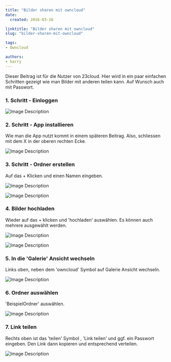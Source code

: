 ```yaml
---
title: "Bilder sharen mit owncloud"
date:
  created: 2016-03-16

linktitle: "Bilder sharen mit owncloud"
slug: "bilder-sharen-mit-owncloud"

tags:
- Owncloud

authors:
- harry
---
```

Dieser Beitrag ist für die Nutzer von 23cloud. Hier wird in ein paar einfachen Schritten gezeigt wie man Bilder mit anderen teilen kann. Auf Wunsch auch mit Passwort.
<!-- more -->

### 1. Schritt - Einloggen

![Image Description](../images/20160316-Owncloud_einloggen.png)

### 2. Schritt - App installieren
Wie man die App nutzt kommt in einem späteren Beitrag. Also, schliessen mit dem X in der oberen rechten Ecke.

![Image Description](../images/20160316-Owncloud_app.png)

### 3. Schritt - Ordner erstellen
Auf das + Klicken und einen Namen eingeben.

![Image Description](../images/20160316-Owncloud_%20ordner-erstellen.png)

![Image Description](../images/20160316-Owncloud_%20ordner-erstellen-2.png)

### 4. Bilder hochladen
Wieder auf das + klicken und 'hochladen' auswählen. Es können auch mehrere ausgewählt werden.

![Image Description](../images/20160316-Owncloud_bilder-hochladen.png)

![Image Description](../images/20160316-Owncloud_bilder-hochladen-2.png)

### 5. In die 'Galerie' Ansicht wechseln

Links oben, neben dem 'owncloud' Symbol auf Galerie Ansicht wechseln.

![Image Description](../images/20160316-Owncloud_gallery-ansicht.png)

### 6. Ordner auswählen

'BeispielOrdner' auswählen.

![Image Description](../images/20160316-Owncloud_%20ordner-auswaehlen.png)

### 7. Link teilen

Rechts oben ist das 'teilen' Symbol <i class="fa fa-share-alt"></i>, 'Link teilen' und ggf. ein Passwort eingeben. Den Link dann kopieren und entsprechend verteilen.

![Image Description](../images/20160316-Owncloud_link-sharen.png)
